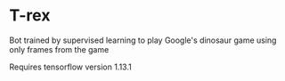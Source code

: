# T-rex
Bot trained by supervised learning to play Google's dinosaur game using only frames from the game

Requires tensorflow version 1.13.1
